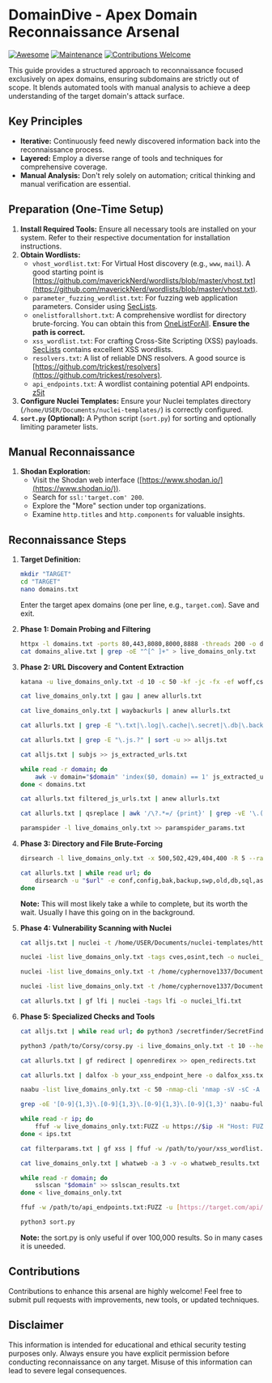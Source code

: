 # DomainDive - Apex Domain Reconnaissance Arsenal

[![Awesome](https://awesome.re/badge.svg)](https://awesome.re)
[![Maintenance](https://img.shields.io/badge/Maintained%3F-yes-green.svg)](https://GitHub.com/CypherNova1337/DomainDive/graphs/commit-activity)
[![Contributions Welcome](https://img.shields.io/badge/Contributions-Welcome-brightgreen.svg?style=flat)](https://GitHub.com/CypherNova1337/DomainDive/pulls)

This guide provides a structured approach to reconnaissance focused exclusively on apex domains, ensuring subdomains are strictly out of scope. It blends automated tools with manual analysis to achieve a deep understanding of the target domain's attack surface.

## Key Principles

* **Iterative:** Continuously feed newly discovered information back into the reconnaissance process.
* **Layered:** Employ a diverse range of tools and techniques for comprehensive coverage.
* **Manual Analysis:** Don't rely solely on automation; critical thinking and manual verification are essential.

## Preparation (One-Time Setup)

1.  **Install Required Tools:** Ensure all necessary tools are installed on your system. Refer to their respective documentation for installation instructions.
2.  **Obtain Wordlists:**
    * `vhost_wordlist.txt`: For Virtual Host discovery (e.g., `www`, `mail`). A good starting point is [https://github.com/maverickNerd/wordlists/blob/master/vhost.txt](https://github.com/maverickNerd/wordlists/blob/master/vhost.txt).
    * `parameter_fuzzing_wordlist.txt`: For fuzzing web application parameters. Consider using [SecLists](https://github.com/danielmiessler/SecLists.git).
    * `onelistforallshort.txt`: A comprehensive wordlist for directory brute-forcing. You can obtain this from [OneListForAll](https://github.com/six2dez/OneListForAll). **Ensure the path is correct.**
    * `xss_wordlist.txt`: For crafting Cross-Site Scripting (XSS) payloads. [SecLists](https://github.com/danielmiessler/SecLists.git) contains excellent XSS wordlists.
    * `resolvers.txt`: A list of reliable DNS resolvers. A good source is [https://github.com/trickest/resolvers](https://github.com/trickest/resolvers).
    * `api_endpoints.txt`: A wordlist containing potential API endpoints. [z5jt](https://github.com/z5jt/API-documentation-Wordlist) 
3.  **Configure Nuclei Templates:** Ensure your Nuclei templates directory (`/home/USER/Documents/nuclei-templates/`) is correctly configured.
4.  **`sort.py` (Optional):** A Python script (`sort.py`) for sorting and optionally limiting parameter lists.

## Manual Reconnaissance

1.  **Shodan Exploration:**
    * Visit the Shodan web interface ([https://www.shodan.io/](https://www.shodan.io/)).
    * Search for `ssl:'target.com' 200`.
    * Explore the "More" section under top organizations.
    * Examine `http.titles` and `http.components` for valuable insights.

## Reconnaissance Steps

1.  **Target Definition:**
    ```bash
    mkdir "TARGET"
    cd "TARGET"
    nano domains.txt
    ```
    Enter the target apex domains (one per line, e.g., `target.com`). Save and exit.

2.  **Phase 1: Domain Probing and Filtering**
    ```bash
    httpx -l domains.txt -ports 80,443,8080,8000,8888 -threads 200 -o domains_alive.txt -title -tech-detect
    cat domains_alive.txt | grep -oE "^[^ ]+" > live_domains_only.txt
    ```

3.  **Phase 2: URL Discovery and Content Extraction**
    ```bash
    katana -u live_domains_only.txt -d 10 -c 50 -kf -jc -fx -ef woff,css,png,svg,jpg,woff2,jpeg,gif,svg >> allurls.txt
    ```
    ```bash
    cat live_domains_only.txt | gau | anew allurls.txt
    ```
    ```bash
    cat live_domains_only.txt | waybackurls | anew allurls.txt
    ```
    ```bash
    cat allurls.txt | grep -E "\.txt|\.log|\.cache|\.secret|\.db|\.backup|\.yml|\.json|\.gz|\.rar|\.zip|\.config" >> sens1.txt
    ```
    ```bash
    cat allurls.txt | grep -E "\.js.?" | sort -u >> alljs.txt
    ```
    ```bash
    cat alljs.txt | subjs >> js_extracted_urls.txt
    ```
    ```bash
    while read -r domain; do
        awk -v domain="$domain" 'index($0, domain) == 1' js_extracted_urls.txt >> filtered_js_urls.txt
    done < domains.txt
    ```
    ```bash
    cat allurls.txt filtered_js_urls.txt | anew allurls.txt
    ```
    ```bash
    cat allurls.txt | qsreplace | awk '/\?.*=/ {print}' | grep -vE '\.(png|jpg|gif|svg|js|css|xml)$' > filterparams.txt
    ```
    ```bash
    paramspider -l live_domains_only.txt >> paramspider_params.txt
    ```

4.  **Phase 3: Directory and File Brute-Forcing**
    ```bash
    dirsearch -l live_domains_only.txt -x 500,502,429,404,400 -R 5 --random-agent -t 100 -F -o directory.txt -w /home/USER/Documents/oneListForall/onelistforallshort.txt
    ```
    ```bash
    cat allurls.txt | while read url; do
        dirsearch -u "$url" -e conf,config,bak,backup,swp,old,db,sql,asp,aspx,aspx~,asp~,py,py~,rb,eb~,php,php~,bak,bkp,cache,cgi,conf,csv,html,inc,jar,js,json,jsp,jsp~,lock,log,rar,old,sql,sql.gz,sql.tar.gz,sql~.swp.swp~,tar,tar.bz2,tar.gz,txt,wadl,zip,.log,.xml,.js,.json -x 500,502,429,404,400 -R 2 --random-agent -t 20 -F -o "dirsearch_extensions_$(echo "$url" | sed 's/[^a-zA-Z0-9]/_/g').txt"
    done
    ```
      **Note:** This will most likely take a while to complete, but its worth the wait. Usually I have this going on in the background.
    
6.  **Phase 4: Vulnerability Scanning with Nuclei**
    ```bash
    cat alljs.txt | nuclei -t /home/USER/Documents/nuclei-templates/http/exposures/ -c 30 -o nuclei_js_exposures.txt
    ```
    ```bash
    nuclei -list live_domains_only.txt -tags cves,osint,tech -o nuclei_general.txt
    ```
    ```bash
    nuclei -list live_domains_only.txt -t /home/cyphernove1337/Documents/nuclei-templates/cors.yaml -o nuclei_cors.txt
    ```
    ```bash
    nuclei -list live_domains_only.txt -t /home/cyphernove1337/Documents/nuclei-templates/cRlf.yaml -o nuclei_crlf.txt
    ```
    ```bash
    cat allurls.txt | gf lfi | nuclei -tags lfi -o nuclei_lfi.txt
    ```

7.  **Phase 5: Specialized Checks and Tools**
    ```bash
    cat alljs.txt | while read url; do python3 /secretfinder/SecretFinder.py -i "$url" -o cli; done >> secret.txt
    ```
    ```bash
    python3 /path/to/Corsy/corsy.py -i live_domains_only.txt -t 10 --headers "User-Agent: GoogleBot\nCookies: SESSION=VoidSec" >> corsmisconf.txt
    ```
    ```bash
    cat allurls.txt | gf redirect | openredirex >> open_redirects.txt
    ```
    ```bash
    cat allurls.txt | dalfox -b your_xss_endpoint_here -o dalfox_xss.txt
    ```
    ```bash
    naabu -list live_domains_only.txt -c 50 -nmap-cli 'nmap -sV -sC -A -T4 -p-' -o naabu-full-deep.txt
    ```
    ```bash
    grep -oE '[0-9]{1,3}\.[0-9]{1,3}\.[0-9]{1,3}\.[0-9]{1,3}' naabu-full-deep.txt | sort -u > ips.txt
    ```
    ```bash
    while read -r ip; do
        ffuf -w live_domains_only.txt:FUZZ -u https://$ip -H "Host: FUZZ.$TARGET" -fs 0 -o vhost_results_"$ip".txt
    done < ips.txt
    ```
    ```bash
    cat filterparams.txt | gf xss | ffuf -w /path/to/your/xss_wordlist.txt:FUZZ -u FUZZ -fs 0 -o ffuf_xss_results.txt
    ```
    ```bash
    cat live_domains_only.txt | whatweb -a 3 -v -o whatweb_results.txt
    ```
    ```bash
    while read -r domain; do
        sslscan "$domain" >> sslscan_results.txt
    done < live_domains_only.txt
    ```
    ```bash
    ffuf -w /path/to/api_endpoints.txt:FUZZ -u [https://target.com/api/FUZZ](https://target.com/api/FUZZ) -mc 200,301,302,401,403 -o api_fuzz_results.txt
    ```
    ```bash
    python3 sort.py
    ```
    **Note:** the sort.py is only useful if over 100,000 results. So in many cases it is uneeded. 

## Contributions

Contributions to enhance this arsenal are highly welcome! Feel free to submit pull requests with improvements, new tools, or updated techniques.

## Disclaimer

This information is intended for educational and ethical security testing purposes only. Always ensure you have explicit permission before conducting reconnaissance on any target. Misuse of this information can lead to severe legal consequences.
